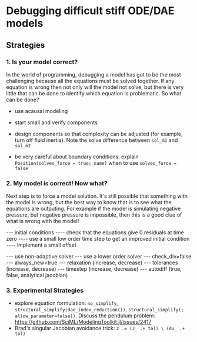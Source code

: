 # Debugging difficult stiff ODE/DAE models

## Strategies
### 1. Is your model correct?
In the world of programming, debugging a model has got to be the most challenging because all the equations must be solved together.  If any equation is wrong then not only will the model not solve, but there is very little that can be done to identify which equation is problematic.  So what can be done?

- use acausal modeling
- start small and verify components
- design components so that complexity can be adjusted (for example, turn off fluid inertia).  Note the solve difference between `sol_ṁ1` and `sol_ṁ2`

- be very careful about boundary conditions: explain `Position(solves_force = true; name)` when to use `solves_force = false`

### 2. My model is correct!  Now what?
Next step is to force a model solution.  It's still possible that something with the model is wrong, but the best way to know that is to see what the equations are outputing.  For example if the model is simulating negative pressure, but negative pressure is impossible, then this is a good clue of what is wrong with the model!

--- initial conditions
---- check that the equations give 0 residuals at time zero
---- use a small low order time step to get an improved initial condition
---- implement a small offset

--- use non-adaptive solver 
--- use a lower order solver
--- check_div=false
--- always_new=true
--- relaxation (increase, decrease)
--- tolerances (increase, decrease)
--- timestep (increase, decrease)
--- autodiff (true, false, analytical jacobian)

### 3. Experimental Strategies
- explore equation formulation: `no_simplify`, `structural_simplify(dae_index_reduction())`, `structural_simplify(; allow_parameter=false))`. Discuss the pendulum problem: https://github.com/SciML/ModelingToolkit.jl/issues/2417
- Brad's singular Jacobian avoidance trick: `z .= (J_ .+ tol) \ (du_ .+ tol)`



